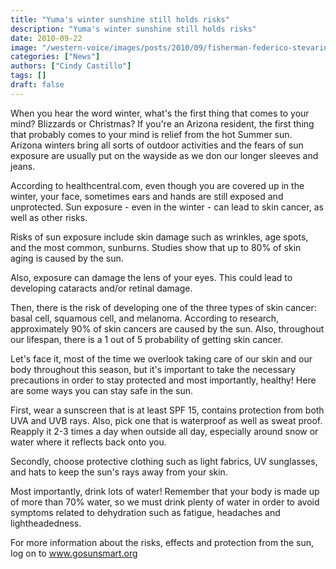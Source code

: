 ```yaml
---
title: "Yuma's winter sunshine still holds risks"
description: "Yuma's winter sunshine still holds risks"
date: 2010-09-22
image: "/western-voice/images/posts/2010/09/fisherman-federico-stevarin.jpg"
categories: ["News"]
authors: ["Cindy Castillo"]
tags: []
draft: false
---
```

When you hear the word winter, what's the first thing that comes to your mind? Blizzards or Christmas? If you're an Arizona resident, the first thing that probably comes to your mind is relief from the hot Summer sun. Arizona winters bring all sorts of outdoor activities and the fears of sun exposure are usually put on the wayside as we don our longer sleeves and jeans.

According to healthcentral.com, even though you are covered up in the winter, your face, sometimes ears and hands are still exposed and unprotected. Sun exposure - even in the winter - can lead to skin cancer, as well as other risks.

Risks of sun exposure include skin damage such as wrinkles, age spots, and the most common, sunburns. Studies show that up to 80% of skin aging is caused by the sun.

Also, exposure can damage the lens of your eyes. This could lead to developing cataracts and/or retinal damage.

Then, there is the risk of developing one of the three types of skin cancer: basal cell, squamous cell, and melanoma. According to research, approximately 90% of skin cancers are caused by the sun. Also, throughout our lifespan, there is a 1 out of 5 probability of getting skin cancer.

Let's face it, most of the time we overlook taking care of our skin and our body throughout this season, but it's important to take the necessary precautions in order to stay protected and most importantly, healthy! Here are some ways you can stay safe in the sun.

First, wear a sunscreen that is at least SPF 15, contains protection from both UVA and UVB rays. Also, pick one that is waterproof as well as sweat proof. Reapply it 2-3 times a day when outside all day, especially around snow or water where it reflects back onto you.

Secondly, choose protective clothing such as light fabrics, UV sunglasses, and hats to keep the sun's rays away from your skin.

Most importantly, drink lots of water! Remember that your body is made up of more than 70% water, so we must drink plenty of water in order to avoid symptoms related to dehydration such as fatigue, headaches and lightheadedness.

For more information about the risks, effects and protection from the sun, log on to www.gosunsmart.org